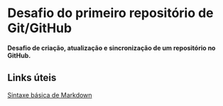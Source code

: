 # Desafio do primeiro repositório de Git/GitHub

**Desafio de criação, atualização e sincronização de um  repositório no GitHub.**

## Links úteis
[Sintaxe básica de Markdown](https://www.markdownguide.org/basic-syntax/)

